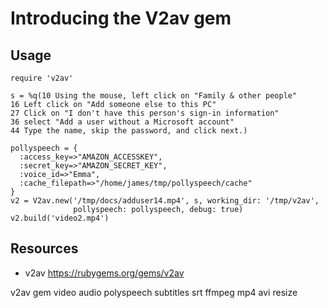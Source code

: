 # Introducing the V2av gem

## Usage

    require 'v2av'

    s = %q(10 Using the mouse, left click on "Family & other people"
    16 Left click on "Add someone else to this PC"
    27 Click on "I don't have this person's sign-in information"
    36 select "Add a user without a Microsoft account"
    44 Type the name, skip the password, and click next.)

    pollyspeech = {
      :access_key=>"AMAZON_ACCESSKEY", 
      :secret_key=>"AMAZON_SECRET_KEY", 
      :voice_id=>"Emma", 
      :cache_filepath=>"/home/james/tmp/pollyspeech/cache"
    }
    v2 = V2av.new('/tmp/docs/adduser14.mp4', s, working_dir: '/tmp/v2av', 
                  pollyspeech: pollyspeech, debug: true)
    v2.build('video2.mp4')



## Resources

* v2av https://rubygems.org/gems/v2av

v2av gem video audio polyspeech subtitles srt ffmpeg mp4 avi resize
